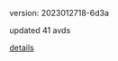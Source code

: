 version: 2023012718-6d3a

updated 41 avds

[details](https://github.com/0x74f917491bfa7ebfa379/ali_avd_db/blob/master/change_log/2023/01/27/18/6d3a.txt)
